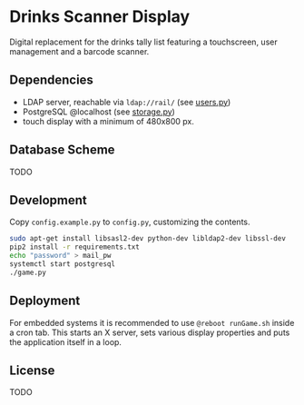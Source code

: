 # Drinks Scanner Display
Digital replacement for the drinks tally list featuring a touchscreen, user management and a barcode scanner.

## Dependencies
- LDAP server, reachable via `ldap://rail/` (see [users.py](users/users.py))
- PostgreSQL @localhost (see [storage.py](database/storage.py))
- touch display with a minimum of 480x800 px.

## Database Scheme
TODO

## Development

Copy `config.example.py` to `config.py`, customizing the contents.

```bash
sudo apt-get install libsasl2-dev python-dev libldap2-dev libssl-dev
pip2 install -r requirements.txt
echo "password" > mail_pw
systemctl start postgresql
./game.py
```

## Deployment

For embedded systems it is recommended to use `@reboot runGame.sh` inside a cron tab.
This starts an X server, sets various display properties and puts the application itself in a loop.

## License
TODO
